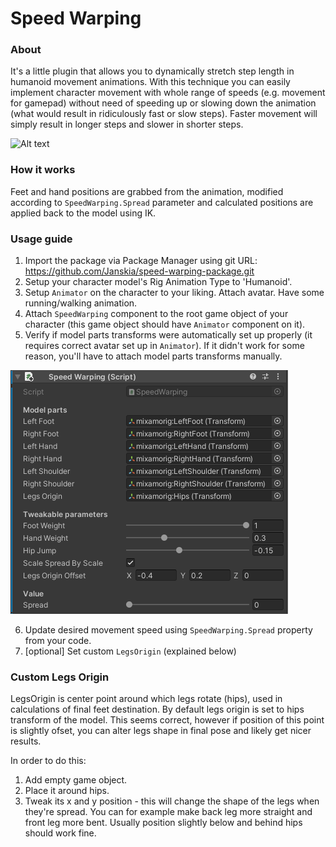 # Speed Warping #

### About ###

It's a little plugin that allows you to dynamically stretch step length in humanoid movement animations. With this technique you can easily implement character movement with whole range of speeds (e.g. movement for gamepad) without need of speeding up or slowing down the animation (what would result in ridiculously fast or slow steps). Faster movement will simply result in longer steps and slower in shorter steps.

![Alt text](/Documentation~/Preview3.gif?raw=true)

### How it works ###

Feet and hand positions are grabbed from the animation, modified according to `SpeedWarping.Spread` parameter and calculated positions are applied back to the model using IK.

### Usage guide ###

1. Import the package via Package Manager using git URL: https://github.com/Janskia/speed-warping-package.git
2. Setup your character model's Rig Animation Type to 'Humanoid'.
3. Setup `Animator` on the character to your liking. Attach avatar. Have some running/walking animation.
4. Attach `SpeedWarping` component to the root game object of your character (this game object should have `Animator` component on it).
5. Verify if model parts transforms were automatically set up properly (it requires correct avatar set up in `Animator`). If it didn't work for some reason, you'll have to attach model parts transforms manually.

![Alt text](/Documentation~/SpeedWarpingComponent.png?raw=true)

6. Update desired movement speed using `SpeedWarping.Spread` property from your code.
7. [optional] Set custom `LegsOrigin` (explained below)

### Custom Legs Origin ###

LegsOrigin is center point around which legs rotate (hips), used in calculations of final feet destination. By default legs origin is set to hips transform of the model. This seems correct, however if position of this point is slightly ofset, you can alter legs shape in final pose and likely get nicer results.

In order to do this:
1. Add empty game object.
2. Place it around hips.
3. Tweak its x and y position - this will change the shape of the legs when they're spread. You can for example make back leg more straight and front leg more bent. Usually position slightly below and behind hips should work fine.
